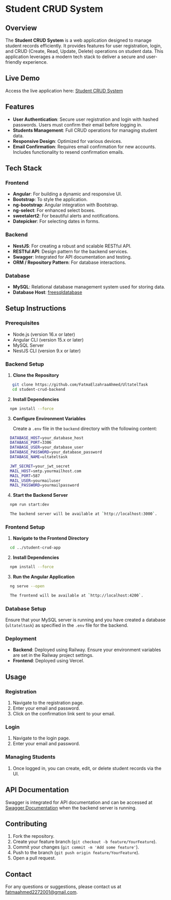 # Student CRUD System

## Overview

The **Student CRUD System** is a web application designed to manage student records efficiently. It provides features for user registration, login, and CRUD (Create, Read, Update, Delete) operations on student data. This application leverages a modern tech stack to deliver a secure and user-friendly experience.

## Live Demo

Access the live application here: [Student CRUD System](https://ultatel-task-frontend.vercel.app/)

## Features

- **User Authentication**: Secure user registration and login with hashed passwords. Users must confirm their email before logging in.
- **Students Management**: Full CRUD operations for managing student data.
- **Responsive Design**: Optimized for various devices.
- **Email Confirmation**: Requires email confirmation for new accounts. Includes functionality to resend confirmation emails.

## Tech Stack

### Frontend

- **Angular**: For building a dynamic and responsive UI.
- **Bootstrap**: To style the application.
- **ng-bootstrap**: Angular integration with Bootstrap.
- **ng-select**: For enhanced select boxes.
- **sweetalert2**: For beautiful alerts and notifications.
- **Datepicker**: For selecting dates in forms.

### Backend

- **NestJS**: For creating a robust and scalable RESTful API.
- **RESTful API**: Design pattern for the backend services.
- **Swagger**: Integrated for API documentation and testing.
- **ORM / Repository Pattern**: For database interactions.

### Database

- **MySQL**: Relational database management system used for storing data.
- **Database Host**: [freesqldatabase](https://www.freesqldatabase.com/)

## Setup Instructions

### Prerequisites

- Node.js (version 16.x or later)
- Angular CLI (version 15.x or later)
- MySQL Server
- NestJS CLI (version 9.x or later)

### Backend Setup

1. **Clone the Repository**

```bash
   git clone https://github.com/FatmaElzahraaAhmed/UltatelTask
   cd student-crud-backend
   ```

2. **Install Dependencies**
 ```bash
   npm install --force
```
3. **Configure Environment Variables**

   Create a `.env` file in the `backend` directory with the following content:
 ```bash
   DATABASE_HOST=your_database_host
   DATABASE_PORT=3306
   DATABASE_USER=your_database_user
   DATABASE_PASSWORD=your_database_password
   DATABASE_NAME=ultateltask

   JWT_SECRET=your_jwt_secret
   MAIL_HOST=smtp.yourmailhost.com
   MAIL_PORT=587
   MAIL_USER=yourmailuser
   MAIL_PASSWORD=yourmailpassword
```
4. **Start the Backend Server**
 ```bash
   npm run start:dev

   The backend server will be available at `http://localhost:3000`.
```
### Frontend Setup

1. **Navigate to the Frontend Directory**
 ```bash
   cd ../student-crud-app
```
2. **Install Dependencies**
 ```bash
   npm install --force
```

3. **Run the Angular Application**
 ```bash
   ng serve --open

   The frontend will be available at `http://localhost:4200`.
```
### Database Setup

Ensure that your MySQL server is running and you have created a database (`ultateltask`) as specified in the `.env` file for the backend.

### Deployment

- **Backend**: Deployed using Railway. Ensure your environment variables are set in the Railway project settings.
- **Frontend**: Deployed using Vercel.

## Usage

### Registration

1. Navigate to the registration page.
2. Enter your email and password.
3. Click on the confirmation link sent to your email.

### Login

1. Navigate to the login page.
2. Enter your email and password.

### Managing Students

1. Once logged in, you can create, edit, or delete student records via the UI.

## API Documentation

Swagger is integrated for API documentation and can be accessed at [Swagger Documentation](https://ultateltask-backend-production.up.railway.app/swagger) when the backend server is running.

## Contributing

1. Fork the repository.
2. Create your feature branch (`git checkout -b feature/YourFeature`).
3. Commit your changes (`git commit -m 'Add some feature'`).
4. Push to the branch (`git push origin feature/YourFeature`).
5. Open a pull request.


## Contact

For any questions or suggestions, please contact us at [fatmaahmed2272001@gmail.com](mailto:fatmaahmed2272001@gmail.com).
